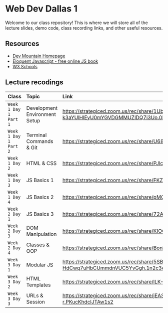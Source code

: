 # Web Dev Dallas 1

Welcome to our class repository! This is where we will store all of the lecture slides, demo code, class recording links, and other useful resources.


## Resources

 - [Dev Mountain Homepage](https://ed.devmountain.com/)
 - [Eloquent Javascript - free online JS book](https://eloquentjavascript.net/)
 - [W3 Schools](https://www.w3schools.com/js/default.asp)


## Lecture recodings


| Class | Topic     | Link                |
| :-------- | :------- | :------------------------- |
| `Week 1 Day 1 Part 1` | Development Environment Setup | https://strategiced.zoom.us/rec/share/1Ub5_mG_vzmP_61RsDlVgbX9qO75pAx3u-k3aYUlHlEyU0mYGVDGMMUZlDQ7i3Uo.0Bf2ADqxz2M2Yyr7 |
| `Week 1 Day 1 Part 2` | Terminal Commands & Git | https://strategiced.zoom.us/rec/share/U687BOrF3EmrPZ6oye0V7gHvK3ab_JsGgkVO--5ng3cDyjpFuXoR3oi4ggZm-PRM.35v0vVecGae3P8p7 |
| `Week 1 Day 2` | HTML & CSS | https://strategiced.zoom.us/rec/share/PJlcoxn2V_2xBIz_czZkMcfGwiJg8_y6MQMeURcAfeddDGC0om39jlF52z_D-EY6.l_5qJTHvZdOyLsII |
| `Week 1 Day 3` | JS Basics 1 | https://strategiced.zoom.us/rec/share/FKZKszFzw5rm_BmqT_9fu-e3KiMAenmtkqxTwTHa15ZEozQIswKnG-ZzdwiAHN8V.B_Sj6iE7GNk0wYm6 |
| `Week 1 Day 4` | JS Basics 2 | https://strategiced.zoom.us/rec/share/pMQNDX663LOa7dzrhzEU5SDw2AS3DXshCz4QiltHSuHYdc4avVQaFlDpKCc2FbvU.KPACh60S8EQakHx- |
| `Week 2 Day 1` | JS Basics 3 | https://strategiced.zoom.us/rec/share/72Aiwbdj_K2VsbcTSagHe9Etj3Q9mbWBJ-RZIrlf1-7TOw7wazolIRV9oakCbnQK.7CA7zBhKEKfstLky |
| `Week 2 Day 3` | DOM Manipulation | https://strategiced.zoom.us/rec/share/KIOGpgQcfrWNXLJGPDO1eAekiLFHG4UiTrqYhE2VUJPXTR6KGPfB0SV8k2A-ewm8.KVtM_E8j5vN0EHYk |
| `Week 2 Day 4` | Classes & OOP | https://strategiced.zoom.us/rec/share/BonYCa57sjZM_ZOgRE5lQfenIDiIaVwmZL1SXBwi_dgPLzCZRgYXZwZj3frOLz05.i2FFpYDlTUOiT6jJ |
| `Week 3 Day 1` | Modular JS | https://strategiced.zoom.us/rec/share/5SBxnyQd3NcVTSjywEk-_cerVdmSDeu5kT440vK-HdCwq7uHbCUmmdnVUC5YvGgh.1n2c3e_r1QMxcNA5 |
| `Week 3 Day 2` | HTML Templates | https://strategiced.zoom.us/rec/share/lLK-E9XmKtLpFTsPHp74OmjqCIaU0iANkV8L8YaIhJKGKidPetlsIDVJEDam43gJ.1ANF3DqneI3hxKBG |
| `Week 3 Day 3` | URLs & Session | https://strategiced.zoom.us/rec/share/jEAS6F0CwHcTMs6BjcFg3b3jXdbgnx-QvDTLYmdK0OmMZW5YbRFVXaGu3ok1wB-r.PKucKhdclJTAw1s2 |